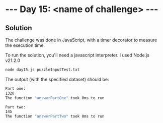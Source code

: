# --- Day 15: \<name of challenge\> ---

## Solution

The challenge was done in JavaScript, with a timer decorator to measure the execution time.

To run the solution, you'll need a javascript interpreter. I used Node.js v21.2.0

```zsh
node day15.js puzzleInputTest.txt
```

The output (with the specified dataset) should be:

```zsh
Part one:
1320
The function "answerPartOne" took 0ms to run

Part two:
145
The function "answerPartTwo" took 0ms to run
```
